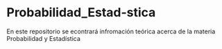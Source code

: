 # Probabilidad_Estad-stica
En este repositorio se econtrará infromación teórica acerca de la materia Probabilidad y Estadística
